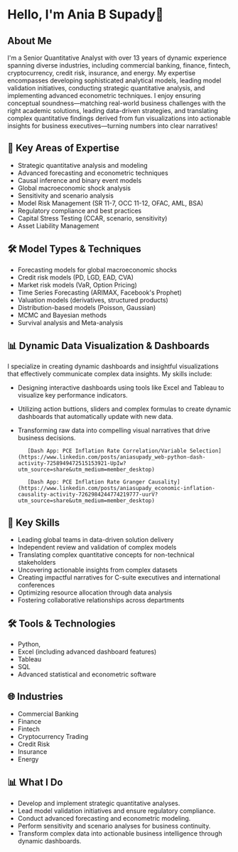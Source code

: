 # Hello, I'm Ania B Supady🫡

## About Me
I'm a Senior Quantitative Analyst with over 13 years of dynamic experience spanning diverse industries, including commercial banking, finance, fintech, cryptocurrency, credit risk, insurance, and energy. My expertise encompasses developing sophisticated analytical models, leading model validation initiatives, conducting strategic quantitative analysis, and implementing advanced econometric techniques. I enjoy ensuring conceptual soundness—matching real-world business challenges with the right academic solutions, leading data-driven strategies, and translating complex quantitative findings derived from fun visualizations into actionable insights for business executives—turning numbers into clear narratives!

## 🔬 Key Areas of Expertise
- Strategic quantitative analysis and modeling
- Advanced forecasting and econometric techniques
- Causal inference and binary event models
- Global macroeconomic shock analysis
- Sensitivity and scenario analysis
- Model Risk Management (SR 11-7, OCC 11-12, OFAC, AML, BSA)
- Regulatory compliance and best practices
- Capital Stress Testing (CCAR, scenario, sensitivity)
- Asset Liability Management

## 🛠️ Model Types & Techniques
- Forecasting models for global macroeconomic shocks
- Credit risk models (PD, LGD, EAD, CVA)
- Market risk models (VaR, Option Pricing)
- Time Series Forecasting (ARIMAX, Facebook's Prophet)
- Valuation models (derivatives, structured products)
- Distribution-based models (Poisson, Gaussian)
- MCMC and Bayesian methods
- Survival analysis and Meta-analysis

## 📊 Dynamic Data Visualization & Dashboards
I specialize in creating dynamic dashboards and insightful visualizations that effectively communicate complex data insights. My skills include:
- Designing interactive dashboards using tools like Excel and Tableau to visualize key performance indicators.
- Utilizing action buttions, sliders and complex formulas to create dynamic dashboards that automatically update with new data.
- Transforming raw data into compelling visual narratives that drive business decisions.

         [Dash App: PCE Inflation Rate Correlation/Variable Selection](https://www.linkedin.com/posts/aniasupady_web-python-dash-activity-7258949472515153921-UpIw?utm_source=share&utm_medium=member_desktop)
          
         [Dash App: PCE Inflation Rate Granger Causality](https://www.linkedin.com/posts/aniasupady_economic-inflation-causality-activity-7262984244774219777-uurV?utm_source=share&utm_medium=member_desktop)
  
## 🚀 Key Skills
- Leading global teams in data-driven solution delivery
- Independent review and validation of complex models
- Translating complex quantitative concepts for non-technical stakeholders
- Uncovering actionable insights from complex datasets
- Creating impactful narratives for C-suite executives and international conferences
- Optimizing resource allocation through data analysis
- Fostering collaborative relationships across departments

## 🛠️ Tools & Technologies
- Python,
- Excel (including advanced dashboard features)
- Tableau
- SQL
- Advanced statistical and econometric software

## 🌐 Industries
- Commercial Banking
- Finance
- Fintech
- Cryptocurrency Trading
- Credit Risk
- Insurance
- Energy

## 📊 What I Do
- Develop and implement strategic quantitative analyses.
- Lead model validation initiatives and ensure regulatory compliance.
- Conduct advanced forecasting and econometric modeling.
- Perform sensitivity and scenario analyses for business continuity.
- Transform complex data into actionable business intelligence through dynamic dashboards.

